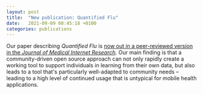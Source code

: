 ```yaml
---
layout: post
title:  "New publication: Quantified Flu"
date:   2021-09-09 00:45:18 +0100
categories: publications
---
```

Our paper describing *Quantified Flu* is [now out in a peer-reviewed version in the _Journal of Medical Internet Research_](https://www.jmir.org/2021/9/e28116/). Our main finding is that a community-driven open source approach can not only rapidly create a working tool to support individuals in learning from their own data, but also leads to a tool that's particularly well-adapted to community needs – leading to a high level of continued usage that is untypical for mobile health applications.
